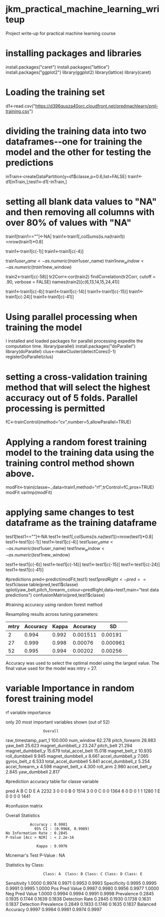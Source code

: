 # jkm_practical_machine_learning_writeup
Project write-up for practical machine learning course

# installing packages and libraries
install.packages("caret")
install.packages("lattice")
install.packages("ggplot2")
library(ggplot2)
library(lattice)
library(caret)

# Loading the training set 
d1<-read.csv("https://d396qusza40orc.cloudfront.net/predmachlearn/pml-training.csv")

# dividing the training data into two dataframes--one for training the model and the other for testing the predictions
inTrain<-createDataPartition(y=d1$classe,p=0.6,list=FALSE)
train1<-d1[inTrain,];test1<-d1[-inTrain,]

# setting all blank data values to "NA" and then removing all columns with over 80% of values with "NA"
train1[train1==""]<-NA|
train1<-train1[,colSums(is.na(train1))<nrow(train1)*0.8]

train1<-train1[c(-1)]
train1<-train1[c(-4)]

train1$user_name<-as.numeric(train1$user_name)
train1$new_window<-as.numeric(train1$new_window)

train2<-train1[c(-58)]
tr2Corr<-cor(train2)
findCorrelation(tr2Corr, cutoff = .90, verbose = FALSE)
names(train2)[c(6,13,14,15,24,41)] 

train1<-train1[c(-6)]
train1<-train1[c(-14)]
train1<-train1[c(-15)]
train1<-train1[c(-24)]
train1<-train1[c(-41)]

# Using parallel processing when training the model
I installed and loaded packages for parallel processing expedite the computation time. 
library(parallel)
install.packages("doParallel")
library(doParallel)
clus<-makeCluster(detectCores()-1)
registerDoParallel(clus)

# setting a cross-validation training method that will select the highest accuracy out of 5 folds.  Parallel processing is permitted 
fC<-trainControl(method="cv",number=5,allowParallel=TRUE)

# Applying a random forest training model to the training data using the training control method shown above. 
modFit<-train(classe~.,data=train1,method="rf",trControl=fC,prox=TRUE)  
modFit
varImp(modFit)

# applying same changes to test dataframe as the training dataframe
test1[test1==""]<-NA
test1<-test1[,colSums(is.na(test1))<nrow(test1)*0.8]
test1<-test1[c(-1)]
test1<-test1[c(-4)]
test1$user_name<-as.numeric(test1$user_name)
test1$new_window<-as.numeric(test1$new_window)
           
test1<-test1[c(-6)]
test1<-test1[c(-14)]
test1<-test1[c(-15)]
test1<-test1[c(-24)]
test1<-test1[c(-41)]
                                     
#predictions
pred<-predict(modFit,test1)
test1$predRight<-pred==test1$classe
table(pred,test1$classe)
qplot(yaw_belt,pitch_forearm,,colour=predRight,data=test1,main="test data predictions")
confusionMatrix(pred,test1$classe)

#training accuracy using random forest method

Resampling results across tuning parameters:

 | mtry |  Accuracy | Kappa | Accuracy |    SD   | 
 | ---- | --------- | ----- | -------- | ------- |
 |  2   |   0.994   | 0.992 | 0.001511 | 0.00191 | 
 |  27  |   0.999   | 0.998 | 0.00076  | 0.000961|      
 |  52  |   0.995   | 0.994 | 0.00202  | 0.00256 |

Accuracy was used to select the optimal model using  the largest value.
The final value used for the model was mtry = 27. 

# variable Importance in random forest training model

rf variable importance

  only 20 most important variables shown (out of 52)

                     Overall
raw_timestamp_part_1 100.000
num_window            62.278
pitch_forearm         28.983
yaw_belt              25.623
magnet_dumbbell_z     23.247
pitch_belt            21.294
magnet_dumbbell_y     15.679
total_accel_belt      15.018
magnet_belt_z         10.935
roll_dumbbell          9.945
magnet_dumbbell_x      8.661
accel_dumbbell_y       7.065
gyros_belt_z           6.533
total_accel_dumbbell   5.841
accel_dumbbell_z       5.254
accel_forearm_x        4.598
magnet_belt_x          4.300
roll_arm               2.980
accel_belt_y           2.845
yaw_dumbbell           2.817


#prediction accuracy table for classe variable

pred    A    B    C    D    E
   A 2232    3    0    0    0
   B    0 1514    3    0    0
   C    0    0 1364    6    0
   D    0    1    1 1280    1
   E    0    0    0    0 1441


#confusion matrix

Overall Statistics
                                          
               Accuracy : 0.9981          
                 95% CI : (0.9968, 0.9989)
    No Information Rate : 0.2845          
    P-Value [Acc > NIR] : < 2.2e-16       
                                            
                  Kappa : 0.9976          
 Mcnemar's Test P-Value : NA              

Statistics by Class:
                            
                     Class: A  Class: B Class: C Class: D Class: E
Sensitivity            1.0000   0.9974   0.9971   0.9953   0.9993
Specificity            0.9995   0.9995   0.9991   0.9995   1.0000
Pos Pred Value         0.9987   0.9980   0.9956   0.9977   1.0000
Neg Pred Value         1.0000   0.9994   0.9994   0.9991   0.9998
Prevalence             0.2845   0.1935   0.1744   0.1639   0.1838
Detection Rate         0.2845   0.1930   0.1738   0.1631   0.1837
Detection Prevalence   0.2849   0.1933   0.1746   0.1635   0.1837
Balanced Accuracy      0.9997   0.9984   0.9981   0.9974   0.9997


